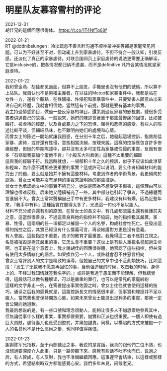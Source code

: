 明星队友慕容雪村的评论
===
2021-12-31<br>
胡佳兄的這個回應很得体。 https://t.co/1T4NfTq68f<br>

2022-01-21<br>
RT @dddnibelungen : 冷淡疏忽不善言辞沟通不顺吵架冲突等都是家庭常见问题。可认为不好甚至不对，但动辄上升到家暴虐待，不但不符合一般认知，引发反感，还淡化了真正的家暴虐待。对联合国网页上家庭虐待的说法更需要正确解读，它是inclusive的，把各情况都归纳不遗漏，而不是definitive 凡符合某情况就是家庭虐待。<br>

2022-01-22<br>
我和曾金燕、胡佳都见過面，但算不上朋友，手機里也沒有他們的號碼，所以算不上站队。我自认也不是男權主義者，在以往的Metoo和家暴事件中，我都是站在女性一方，還有个觀點：在性騷擾、性侵犯和家暴事件中，只要受害人願意站出來讲自己的经歷，我就會相信她。當然這有个前提，那就是要有基本的事實。<br>
我主持過情感節目，做過一些反家暴的項目，還策劃過反家暴的影視劇，聽很多受害者讲過自己的故事。一般說來，她們的陳述會著重于那些最慘痛的回憶，比如被毆打、被虐待的經歷，以及身處暴力之下的恐惧、屈辱和悲痛的感受。有些人的陈述比較平谈，但細細品味，也不難明白她们的處境和心情。<br>
而曾女士的陈述一開始就讓我困惑，在分別十年之后，她發起這場控訴，指責胡佳家暴、虐待，或許還有性侵，意態相當決絕，按理來說，這樣的控訴應包含許多惨痛經歷，但她的早期陈述中，卻并沒有太多可定性為家暴或性侵的事實，反而有很多『石锅飯我要加个蛋他不肯』『小股东大叫煮粥』這種不太重要的細節<br>
這與我的經驗不符。我當時就想，一場郁积十年之久的控訴，似乎不应该如此潦草和輕率，為什麼不講那些更重要的事實？這或許可以说明，要么作者組織材料的能力出了問題，要么就是她并不擁有這些材料。考慮到作者的學術背景，我更傾向於認為，曾女士可能并沒有足夠的事實來證明她的那些控訴。<br>
曾女士也承認她文中的事實不夠充分，她说是因為不想受更多傷害，這個理由可以理解也很难反駁。后來她又陸續補充了一些，其中部分也引起了爭议，不過總體而言進展不大。曾女士常常聲稱自己手中有更多材料，我建议有料有爆，因為近些年來，『我手中有料』這種話實在聽得太多了，光憑這一句也不足以服人。<br>
材料不充分或许還有別的原因，在曾女士的長文中，有几處都流露出還有維護前夫之意，這當然很善良，不過這善良與她的指控并不協調，她的指控极其嚴厲，家暴、性侵，這兩項的任一項都足以摧毀一个人的名譽，构成社會性死亡。在發出這樣的指控之后，其實已經沒有什么情義可言，再谈維護對方更是沒有意義。<br>
有人會說，這些指控不重要，孩子的教育才最重要。我覺得這二者不應對立視之。名譽被摧毀是極其嚴重的事，它怎么會不重要？这世上是有些人重視名譽超過生命啊。也正是在這个意義上，我才說胡佳的回應很得體，他否認了這些指控，但并沒有使用太多情緒化的語言。如果換作另一个人，或許就會忍不住惡言相向<br>
曾女士常評別人的文字是精致的误導，但她自己的文章中也不乏此類技巧，比如這段：『发生了无数我不愿意再回忆的事，当他强迫我的时候，攻击我的时候，身体上的、不经过我知情就签我名字的。』或許是我過于愚笨而不能理解，但我總覺得，這段話可以做各種解读，可以是嚴重的罪行，也可以是常見的家庭糾紛<br>
這樣的文字非止一例，在需要提出事實佐證之時，曾女士往往就會使用這樣的技巧，通读之后我的感覺就是，這篇控訴長文的情感很丰富，但事實和理据并不足以服人。當然我也會保持開放心態，如果未來曾女士能提出足夠多的事實，那我一定會公開向她道歉。<br>
我最后想说的是，有一些口號和理念很動人，能夠让很多人不加思索地參與其中，但無論從事什么樣的事業，事實都很重要，誠實和正派也很重要。一個人即使有過巨大貢獻，虐待妻儿也應受到懲罰，并痛加譴責。同樣，以構陷的方式來摧毀一个人的名譽也不是什么高尚之舉，也同样值得痛恨。<br>

2022-01-23<br>
謝謝陈军兄指教，至于內部聽证之事，我说的是實話，我真的跟他們二位不熟，也沒想過要深度介入此事，只是一路旁觀下來，感覺有些话不吐不快而已，说過之后，有人贊成，有人反對，我也不准備繼續回應。這事遲早會结束，以這樣或那樣的方式，希望結束時双方都能感覺心安。我們多年未見，问候老兄。
